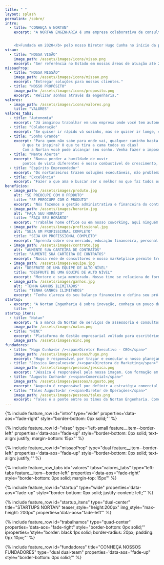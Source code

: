 ```yaml
---
title: " "
layout: splash
permalink: /sobre/
intro:
  - title: "CONHEÇA A NORTAN"
    excerpt: "A NORTAN ENGENHARIA é uma empresa colaborativa de consultores voltados para a prestação de serviços relacionados à produção, gestão e solução de espaços para construção civil e meio ambiente. Formada por profissionais criativos, inovadores, capacitados e em constante atualização para atender as necessidades de nossos clientes. A Nortan Engenharia Vem se destacando pela qualidade na prestação do serviço, eficiência e confiabilidade. Hoje os escritórios se situam nas cidades de Maceió e de Arapiraca em Alagoas, mas a empresa funciona principalmente em ambiente virtual realizando trabalhos em outros estados.


    <b>Fundada em 2020</b> pelo nosso Diretor Hugo Cunha no início da pandemia, a Nortan nasceu <b>para trazer engenharia e arquitetura de ponta</b> para o setor de construção civil de Alagoas, reunimos um time de engenheiros e arquitetos <b>empreendedores</b> e que participam do nosso modelo de negócio que valoriza o profissional. <b>Somos a Engenharia Colaborativa</b>, um jeito novo de entregar valor ao cliente."
visao:
  - title: "NOSSA VISÃO"
    image_path: /assets/images/icons/visao.png
    excerpt: "Ser referência no Estado em nossas áreas de atuação até 2024, visando ser a maior empresa de engenharia <b>colaborativa</b> multidisciplinar da construção civil e meio ambiente de Alagoas."
missaoProp:
  - title: "NOSSA MISSÃO"
    image_path: /assets/images/icons/missao.png
    excerpt: "Entregar soluções para nossos clientes."
  - title: "NOSSO PROPÓSITO"
    image_path: /assets/images/icons/proposito.png
    excerpt: "Relizar sonhos através da engenharia."
valores:
  - image_path: /assets/images/icons/valores.png
    title: "VALORES"
valores_tabs: 
  - title: "Autonomia"
    excerpt: "Já imaginou trabalhar em uma empresa onde você tem autonomia para definir sua forma de trabalhar, horários, o dia que recebe e muito mais? Aqui na Nortan é assim! a holacracia promove a autogestão e empodera nossos associados."
  - title: "Colaboração"
    excerpt: "Se quiser ir rápido vá sozinho, mas se quiser ir longe, colabore! Sabemos que colaborar é muito melhor do que competir."
  - title: "Sonho Grande"
    excerpt: "Para quem não sabe para onde vai, qualquer caminho basta! 
		O que te inspira? O que te tira a cama todos os dias?
 		Com a Nortan você pode alcançar seu sonho. Venha fazer o impossível com a gente!"
  - title: "Mente Aberta"
    excerpt: "Nunca perder a humildade de ouvir
		pontos de vista diferentes é nosso combustível de crescimento, é onde a colaboração mostra todo seu potencial. Escute, crie e adapte-se."
  - title: "Espírito Empreendedor"
    excerpt: "Os nortanzeiros trazem soluções executáveis, não problemas. Pensam fora da caixa e se divertem inovando todos os dias."
  - title: "Excelência"
    excerpt: "Fazer o que ama é buscar ser o melhor no que faz todos os dias."
beneficios:
  - image_path: /assets/images/produto.jpg
    alt: "SE PREOCUPE COM O PRODUTO"
    title: "SE PREOCUPE COM O PRODUTO"
    excerpt: "Nós fazemos a gestão administrativa e financeira do contrato de forma transparente."
  - image_path: /assets/images/horario.jpg
    alt: "FAÇA SEU HORÁRIO"
    title: "FAÇA SEU HORÁRIO"
    excerpt: "Trabalhe home office ou em nosso coworking, aqui ninguém vende hora."
  - image_path: /assets/images/profissional.jpg
    alt: "SEJA UM PROFISSIONAL COMPLETO"
    title: "SEJA UM PROFISSIONAL COMPLETO"
    excerpt: "Aprenda sobre seu mercado, educação financeira, personal branding e empreendedorismo com profissionais experientes."
  - image_path: /assets/images/contrato.jpg
    alt: "AUMENTE SUA CARTEIRA DE CONTRATOS"
    title: "AUMENTE SUA CARTEIRA DE CONTRATOS"
    excerpt: "Nossa rede de consultores e nosso marketplace permite trocas voluntárias entre cliente externos (gerencie contratos) e internos (faça parte de equipe)."
  - image_path: /assets/images/equipe.jpg
    alt: "DESFRUTE DE UMA EQUIPE DE ALTO NÍVEL"
    title: "DESFRUTE DE UMA EQUIPE DE ALTO NÍVEL"
    excerpt: "Mentore e seja mentorado. Nosso time se relaciona de forma direta compartilhando conhecimento."
  - image_path: /assets/images/ganhos.jpg
    alt: "TENHA GANHOS ILIMITADOS"
    title: "TENHA GANHOS ILIMITADOS"
    excerpt: "Tenha clareza do seu balanço financeiro e defina seu pró-labore mensal. Na Nortan o que você produz é seu."
startup: 
  - excerpt: "A Nortan Engenharia é sobre inovação, conheça um pouco das empresas que fazem parte do grupo:"
    title: ""
startup_itens: 
  - title: "Natan"
    excerpt: "É a marca da Nortan de serviços de assessoria e consultoria administrativa multidisciplinar para pessoas físicas e jurídicas. Nosso objetivo é aliviar a carga de trabalho de nossos clientes para que eles tenham mais tempo para viver."
    image_path: /assets/images/natan.png
  - title: "NINC"
    excerpt: "Plataforma de Gestão empresarial voltado para escritórios de Engenharia e Arquitetura. Nosso objetivo é simplificar a gestão administrativa, financeira e operacional de nossos clientes, trazendo os escritórios para o século XXI, a era dos dados e da informação."
    image_path: /assets/images/ninc.png
fundadores:
  - title: "Hugo Cunha<br /><span>Diretor Executivo - CEO</span>"
    image_path: /assets/images/pessoas/hugo.png
    excerpt: "Hugo é responsável por traçar e executar o nosso planejamento estratégico, além de ser o primeiro da linha na implementação da cultura empresarial. Com formação em Engenharia e experiência em liderança de grandes times sua visão e direcionamento são peças fundamentais para o nosso sucesso."
  - title: "Jéssica Gonçalves<br /><span>Diretora de Marketing</span>"
    image_path: /assets/images/pessoas/jessica.png
    excerpt: "Jéssica é responsável pela nossa imagem. Com formação em arquitetura e uma veia criativa natural, ela garante a implantação da nossa identidade como empresa, planeja e garante a execução da nossa estratégia de marketing e de relacionamento com clientes.​ Sem ela você nem nos conheceria."
  - title: "Augusto Cunha<br /><span>Comercial</span>"
    image_path: /assets/images/pessoas/augusto.png
    excerpt: "Augusto é responsável por definir a estratégia comercial do setor de projetos, bem como supervisionar a administração das vendas. Seus mais de 30 anos no mercado da construção civil são peças fundamentais para o nosso rápido amadurecimento e sua leitura das tendências do mercado nos faz ficar sempre a frente."
  - title: "Tales Augusto<br /><span>Diretor de Operações</span>"
    image_path: /assets/images/pessoas/tales.png
    excerpt: "Tales é a ponte entre os times da Nortan Engenharia. Como nosso diretor de operações, é responsável por assegurar a execução dos procedimentos e facilitando a rotina operacional da empresa, garantindo a produtividade e a gestão adequada dos recursos, sempre em conformidade com a missão da empresa. Seus princípios e filosofia de negócios dentro das diretrizes estratégicas e operacionais estabelecidas em conjunto com os times da Nortan são grandes fatores para nosso sucesso."
---
```


{% include feature_row id="intro" type="wide" properties='data-aos="fade-right" style="border-bottom: 0px solid;"' %}

{% include feature_row id="visao" type="left-small feature__item--border-left" properties='data-aos="fade-up" style="border-bottom: 0px solid; text-align: justify; margin-bottom: 15px"' %}

{% include feature_row id="missaoProp" type="dual feature__item--border-left" properties='data-aos="fade-up" style="border-bottom: 0px solid; text-align: justify;"' %}

{% include feature_row_tabs id="valores" tabs="valores_tabs" type="left-tabs feature__item--border-left" properties='data-aos="fade-right" style="border-bottom: 0px solid; margin-top: 15px"' %}

{% include feature_row id="startup" type="wide" properties='data-aos="fade-up" style="border-bottom: 0px solid; justify-content: left;"' %}

{% include feature_row id="startup_itens" type="dual-center" title="STARTUPS NORTAN" teaser_style="height:200px" img_style="max-height: 200px"  properties='data-aos="fade-left"' %}

{% include feature_row id="trabalhamos" type="quad-center" properties='data-aos="fade-right" style="border-bottom: 0px solid;"' iproperties='style="border: black 1px solid; border-radius: 20px; padding: 0px 10px;"' %}

{% include feature_row id="fundadores" title="CONHEÇA NOSSOS FUNDADORES" type="dual dual-team" properties='data-aos="fade-up" style="border-bottom: 0px solid;"' %}
